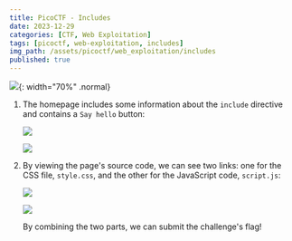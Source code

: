 ```yaml
---
title: PicoCTF - Includes
date: 2023-12-29
categories: [CTF, Web Exploitation]
tags: [picoctf, web-exploitation, includes]
img_path: /assets/picoctf/web_exploitation/includes
published: true
---
```


![](room_banner.png){: width="70%" .normal}

1. The homepage includes some information about the `include` directive and contains a `Say hello` button:

    ![](home.png)

    ![](home_1.png)

2. By viewing the page's source code, we can see two links: one for the CSS file, `style.css`, and the other for the JavaScript code, `script.js`:

    ![](css.png)

    ![](js.png)

    By combining the two parts, we can submit the challenge's flag!